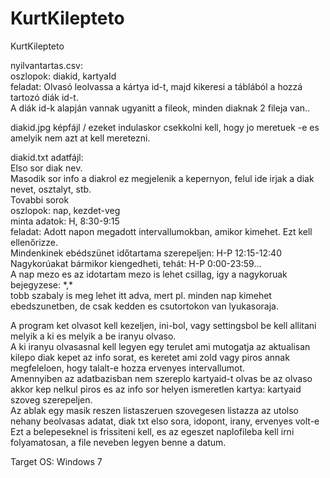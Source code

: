# KurtKilepteto
KurtKilepteto

nyilvantartas.csv:  
    oszlopok: diakid, kartyaId  
    feladat: Olvasó leolvassa a kártya id-t, majd kikeresi a táblából a hozzá tartozó diák id-t.   
    A diák id-k alapján vannak ugyanitt a fileok, minden diaknak 2 fileja van..  

diakid.jpg képfájl / ezeket indulaskor csekkolni kell, hogy jo meretuek -e es amelyik nem azt at kell meretezni.

diakid.txt adatfájl:  
    Elso sor diak nev.  
    Masodik sor info a diakrol ez megjelenik a kepernyon, felul ide irjak a diak nevet, osztalyt, stb.  
    Tovabbi sorok  
    oszlopok: nap, kezdet-veg  
    minta adatok: H, 8:30-9:15  
    feladat: Adott napon megadott intervallumokban, amikor kimehet. Ezt kell ellenőrizze.  
    Mindenkinek ebédszünet időtartama szerepeljen: H-P 12:15-12:40  
    Nagykorúakat bármikor kiengedheti, tehát: H-P 0:00-23:59...  
    A nap mezo es az idotartam mezo is lehet csillag, igy a nagykoruak bejegyzese: \*,\*  
    tobb szabaly is meg lehet itt adva, mert pl. minden nap kimehet ebedszunetben, de csak kedden es csutortokon van lyukasoraja.    
    
A program ket olvasot kell kezeljen, ini-bol, vagy settingsbol be kell allitani melyik a ki es melyik a be iranyu olvaso.  
A ki iranyu olvasasnal kell legyen egy terulet ami mutogatja az aktualisan kilepo diak kepet az info sorat, es keretet 
ami zold vagy piros annak megfeleloen, hogy talalt-e hozza ervenyes intervallumot.   
Amennyiben az adatbazisban nem szereplo kartyaid-t olvas be az olvaso akkor kep nelkul piros es az info sor helyen ismeretlen kartya: kartyaid szoveg szerepeljen.  
Az ablak egy masik reszen listaszeruen szovegesen listazza az utolso nehany beolvasas adatat, diak txt elso sora, idopont, irany, ervenyes volt-e  
Ezt a belepeseknel is frissiteni kell, es az egeszet naplofileba kell irni folyamatosan, a file neveben legyen benne a datum.

Target OS: Windows 7 
